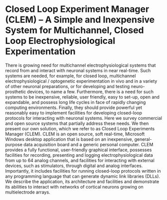 # Closed Loop Experiment Manager (CLEM) – A Simple and Inexpensive System for Multichannel, Closed Loop Electrophysiological Experimentation
There is growing need for multichannel electrophysiological systems that record from and interact with neuronal systems in near real-time. Such systems are needed, for example, for closed loop, multichannel electrophysiological / optogenetic experimentation in vivo and in a variety of other neuronal preparations, or for developing and testing neuro-prosthetic devices, to name a few. Furthermore, there is a need for such systems to be inexpensive, reliable, user friendly, easy to set-up, open and expandable, and possess long life cycles in face of rapidly changing computing environments. Finally, they should provide powerful yet reasonably easy to implement facilities for developing closed-loop protocols for interacting with neuronal systems. Here we survey commercial and open source systems that partially address these needs. We then present our own solution, which we refer to as Closed Loop Experiments Manager (CLEM). CLEM is an open source, soft real-time, Microsoft Windows desktop application that is based on an inexpensive, general-purpose data acquisition board and a generic personal computer. CLEM provides a fully functional, user-friendly graphical interface, possesses facilities for recording, presenting and logging electrophysiological data from up to 64 analog channels, and facilities for interacting with external devices, such as stimulators, through digital and analog interfaces. Importantly, it includes facilities for running closed-loop protocols written in any programming language that can generate dynamic link libraries (DLLs). We describe the application, its architecture and facilities and demonstrate its abilities to interact with networks of cortical neurons growing on multielectrode arrays. 


